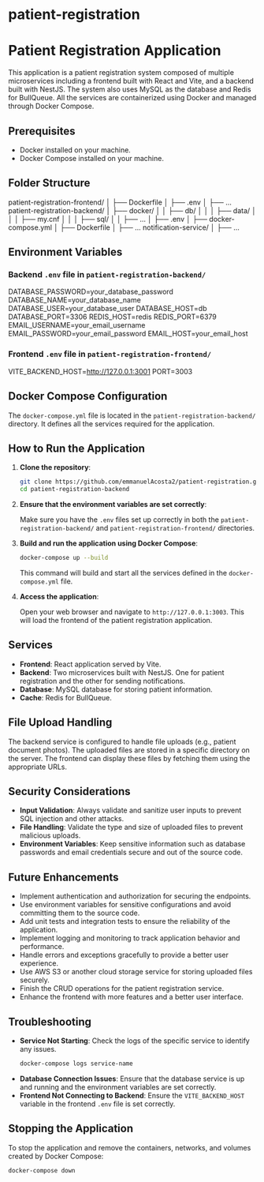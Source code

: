 # patient-registration

# Patient Registration Application

This application is a patient registration system composed of multiple microservices including a frontend built with React and Vite, and a backend built with NestJS. The system also uses MySQL as the database and Redis for BullQueue. All the services are containerized using Docker and managed through Docker Compose.

## Prerequisites

- Docker installed on your machine.
- Docker Compose installed on your machine.

## Folder Structure

patient-registration-frontend/
│ ├── Dockerfile
│ ├── .env
│ ├── ...
patient-registration-backend/
│ ├── docker/
│ │ ├── db/
│ │ │ ├── data/
│ │ │ ├── my.cnf
│ │ │ ├── sql/
│ │ ├── ...
│ ├── .env
│ ├── docker-compose.yml
│ ├── Dockerfile
│ ├── ...
notification-service/
│ ├── ...


## Environment Variables

### Backend `.env` file in `patient-registration-backend/`

DATABASE_PASSWORD=your_database_password
DATABASE_NAME=your_database_name
DATABASE_USER=your_database_user
DATABASE_HOST=db
DATABASE_PORT=3306
REDIS_HOST=redis
REDIS_PORT=6379
EMAIL_USERNAME=your_email_username
EMAIL_PASSWORD=your_email_password
EMAIL_HOST=your_email_host

### Frontend `.env` file in `patient-registration-frontend/`

VITE_BACKEND_HOST=http://127.0.0.1:3001
PORT=3003


## Docker Compose Configuration

The `docker-compose.yml` file is located in the `patient-registration-backend/` directory. It defines all the services required for the application.

## How to Run the Application

1. **Clone the repository**:

    ```bash
    git clone https://github.com/emmanuelAcosta2/patient-registration.git
    cd patient-registration-backend
    ```

2. **Ensure that the environment variables are set correctly**:

    Make sure you have the `.env` files set up correctly in both the `patient-registration-backend/` and `patient-registration-frontend/` directories.

3. **Build and run the application using Docker Compose**:

    ```bash
    docker-compose up --build
    ```

    This command will build and start all the services defined in the `docker-compose.yml` file.

4. **Access the application**:

    Open your web browser and navigate to `http://127.0.0.1:3003`. This will load the frontend of the patient registration application.


## Services

- **Frontend**: React application served by Vite.
- **Backend**: Two microservices built with NestJS. One for patient registration and the other for sending notifications.
- **Database**: MySQL database for storing patient information.
- **Cache**: Redis for BullQueue.

## File Upload Handling

The backend service is configured to handle file uploads (e.g., patient document photos). The uploaded files are stored in a specific directory on the server. The frontend can display these files by fetching them using the appropriate URLs.

## Security Considerations

- **Input Validation**: Always validate and sanitize user inputs to prevent SQL injection and other attacks.
- **File Handling**: Validate the type and size of uploaded files to prevent malicious uploads.
- **Environment Variables**: Keep sensitive information such as database passwords and email credentials secure and out of the source code.

## Future Enhancements

- Implement authentication and authorization for securing the endpoints.
- Use environment variables for sensitive configurations and avoid committing them to the source code.
- Add unit tests and integration tests to ensure the reliability of the application.
- Implement logging and monitoring to track application behavior and performance.
- Handle errors and exceptions gracefully to provide a better user experience.
- Use AWS S3 or another cloud storage service for storing uploaded files securely.
- Finish the CRUD operations for the patient registration service.
- Enhance the frontend with more features and a better user interface.

## Troubleshooting

- **Service Not Starting**: Check the logs of the specific service to identify any issues.
    ```bash
    docker-compose logs service-name
    ```
- **Database Connection Issues**: Ensure that the database service is up and running and the environment variables are set correctly.
- **Frontend Not Connecting to Backend**: Ensure the `VITE_BACKEND_HOST` variable in the frontend `.env` file is set correctly.

## Stopping the Application

To stop the application and remove the containers, networks, and volumes created by Docker Compose:

```bash
docker-compose down
```
